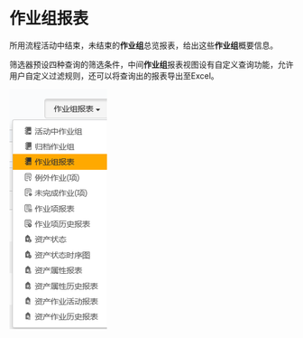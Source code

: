 # 作业组报表
所用流程活动中结束，未结束的**作业组**总览报表，给出这些**作业组**概要信息。

筛选器预设四种查询的筛选条件，中间**作业组**报表视图设有自定义查询功能，允许用户自定义过滤规则，还可以将查询出的报表导出至Excel。

![](./images/作业组报表1.png)